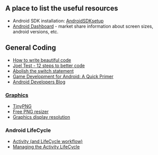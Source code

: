 ## A place to list the useful resources ##


  * Android SDK installation: [AndroidSDKsetup](AndroidSDKsetup.md)
  * [Android Dashboard](http://developer.android.com/about/dashboards/index.html) - market share information about screen sizes, android versions, etc.

## General Coding ##
  * [How to write beautiful code](http://equivalence.co.uk/archives/101)
  * [Joel Test - 12 steps to better code](http://www.joelonsoftware.com/articles/fog0000000043.html)
  * [Abolish the switch statement](http://equivalence.co.uk/archives/99)
  * [Game Development for Android: A Quick Primer](http://android-developers.blogspot.com/2010/06/game-development-for-android-quick.html)
  * [Android Developers Blog](http://android-developers.blogspot.com/)


### [Graphics](Graphics.md) ###
  * [TinyPNG](http://tinypng.org/)
  * [Free PNG resizer](http://images.my-addr.com/resize_png_online_tool-free_png_resizer_for_web.php)
  * [Graphics display resolution](http://en.wikipedia.org/wiki/Graphics_display_resolution)



### Android LifeCycle ###
  * [Activity (and LifeCycle workflow)](http://developer.android.com/reference/android/app/Activity.html#Activity)
  * [Managing the Activity LifeCycle](http://developer.android.com/guide/components/activities.html#Lifecycle)